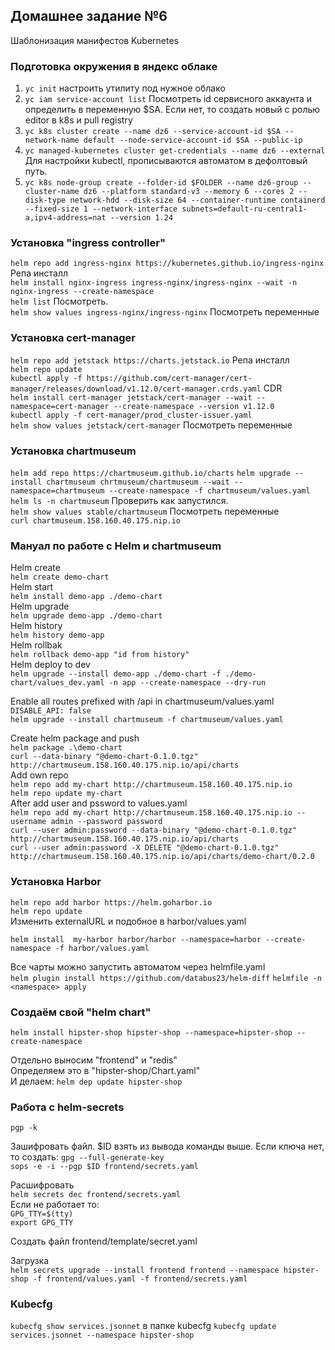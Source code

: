 ## Домашнее задание №6
Шаблонизация манифестов Kubernetes

### Подготовка окружения в яндекс облаке

1. ```yc init``` настроить утилиту под нужное облако
2. ```yc iam service-account list``` Посмотреть id сервисного аккаунта и определить в переменную $SA. Если нет, то создать новый с ролью editor в k8s и pull registry
2. ```yc k8s cluster create --name dz6 --service-account-id $SA --network-name default --node-service-account-id $SA --public-ip```
3. ```yc managed-kubernetes cluster get-credentials --name dz6 --external``` Для настройки kubectl, прописываются автоматом в дефолтовый путь.
4. ```yc k8s node-group create --folder-id $FOLDER --name dz6-group --cluster-name dz6 --platform standard-v3 --memory 6 --cores 2 --disk-type network-hdd --disk-size 64 --container-runtime containerd --fixed-size 1 --network-interface subnets=default-ru-central1-a,ipv4-address=nat --version 1.24```

### Установка "ingress controller"

```helm repo add ingress-nginx https://kubernetes.github.io/ingress-nginx``` Репа инсталл  
```helm install nginx-ingress ingress-nginx/ingress-nginx --wait -n nginx-ingress --create-namespace```  
```helm list``` Посмотреть.  
```helm show values ingress-nginx/ingress-nginx``` Посмотреть переменные

### Установка cert-manager

```helm repo add jetstack https://charts.jetstack.io``` Репа инсталл  
```helm repo update```  
```kubectl apply -f https://github.com/cert-manager/cert-manager/releases/download/v1.12.0/cert-manager.crds.yaml``` CDR  
```helm install cert-manager jetstack/cert-manager --wait --namespace=cert-manager --create-namespace --version v1.12.0```  
```kubectl apply -f cert-manager/prod_cluster-issuer.yaml```  
```helm show values jetstack/cert-manager``` Посмотреть переменные

### Установка chartmuseum

```helm add repo https://chartmuseum.github.io/charts```
```helm upgrade --install chartmuseum chrtmuseum/chartmuseum --wait --namespace=chartmuseum --create-namespace -f chartmuseum/values.yaml```  
```helm ls -n chartmuseum``` Проверить как запустился.  
```helm show values stable/chartmuseum``` Посмотреть переменные  
```curl chartmuseum.158.160.40.175.nip.io```

### Мануал по работе с Helm и chartmuseum

Helm create  
```helm create demo-chart```  
Helm start  
```helm install demo-app ./demo-chart```  
Helm upgrade  
```helm upgrade demo-app ./demo-chart```  
Helm history  
```helm history demo-app```  
Helm rollbak  
```helm rollback demo-app "id from history"```  
Helm deploy to dev  
```helm upgrade --install demo-app ./demo-chart -f ./demo-chart/values_dev.yaml -n app --create-namespace --dry-run```  

Enable all routes prefixed with /api in chartmuseum/values.yaml    
```DISABLE_API: false```  
```helm upgrade --install chartmuseum -f chartmuseum/values.yaml```  
 
Create helm package and push  
```helm package .\demo-chart```  
```curl --data-binary "@demo-chart-0.1.0.tgz" http://chartmuseum.158.160.40.175.nip.io/api/charts```  
Add own repo  
```helm repo add my-chart http://chartmuseum.158.160.40.175.nip.io```  
```helm repo update my-chart```  
After add user and pssword to values.yaml  
```helm repo add my-chart http://chartmuseum.158.160.40.175.nip.io --username admin --password password```  
```curl --user admin:password --data-binary "@demo-chart-0.1.0.tgz" http://chartmuseum.158.160.40.175.nip.io/api/charts```  
```curl --user admin:password -X DELETE "@demo-chart-0.1.0.tgz" http://chartmuseum.158.160.40.175.nip.io/api/charts/demo-chart/0.2.0```

### Установка Harbor
```helm repo add harbor https://helm.goharbor.io```    
```helm repo update```   
Изменить externalURL и подобное в harbor/values.yaml   

```helm install  my-harbor harbor/harbor --namespace=harbor --create-namespace -f harbor/values.yaml```

Все чарты можно запустить автоматом через helmfile.yaml  
```helm plugin install https://github.com/databus23/helm-diff```
```helmfile -n <namespace> apply```

### Создаём свой "helm chart"
```helm install hipster-shop hipster-shop --namespace=hipster-shop --create-namespace```

Отдельно выносим "frontend" и "redis"  
Определяем это в "hipster-shop/Chart.yaml"  
И делаем: ```helm dep update hipster-shop```

### Работа с helm-secrets
```pgp -k```  

Зашифровать файл. $ID взять из вывода команды выше. Если ключа нет, то создать: ```gpg --full-generate-key```   
```sops -e -i --pgp $ID frontend/secrets.yaml```

Расшифровать  
```helm secrets dec frontend/secrets.yaml```  
Если не работает то:  
```GPG_TTY=$(tty)```  
```export GPG_TTY```  

Создать файл frontend/template/secret.yaml   

Загрузка  
```helm secrets upgrade --install frontend frontend --namespace hipster-shop -f frontend/values.yaml -f frontend/secrets.yaml```

### Kubecfg

```kubecfg show services.jsonnet``` в папке kubecfg
```kubecfg update services.jsonnet --namespace hipster-shop```